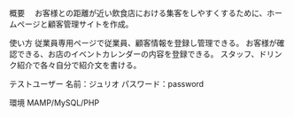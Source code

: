 概要
　お客様との距離が近い飲食店における集客をしやすくするために、ホームページと顧客管理サイトを作成。
 
使い方
  従業員専用ページで従業員、顧客情報を登録し管理できる。
  お客様が確認できる、お店のイベントカレンダーの内容を登録できる。
  スタッフ、ドリンク紹介で各々自分で紹介文を書ける。
  
テストユーザー
  名前：ジュリオ
  パスワード：password
  
環境
 MAMP/MySQL/PHP
 

